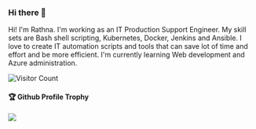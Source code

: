 ### Hi there 👋
Hi! I'm Rathna. I'm working as an IT Production Support Engineer. My skill sets are Bash shell scripting, Kubernetes, Docker, Jenkins and Ansible. I love to create IT automation scripts and tools that can save lot of time and effort and be more efficient. I'm currently learning Web development and Azure administration. 

![Visitor Count](https://profile-counter.glitch.me/mrsabapathy/count.svg)

<div>
  <h4>🏆 Github Profile Trophy</h4>
  <a href="https://github.com/ryo-ma/github-profile-trophy">
    <img src="https://github-profile-trophy.vercel.app/?username=mrsabapathy&column=7"/>
  </a>
</div>

<!--
**mrsabapathy/mrsabapathy** is a ✨ _special_ ✨ repository because its `README.md` (this file) appears on your GitHub profile.

Here are some ideas to get you started:

- 🔭 I’m currently working on ...
- 🌱 I’m currently learning ...
- 👯 I’m looking to collaborate on ...
- 🤔 I’m looking for help with ...
- 💬 Ask me about ...
- 📫 How to reach me: ...
- 😄 Pronouns: ...
- ⚡ Fun fact: ...
-->
